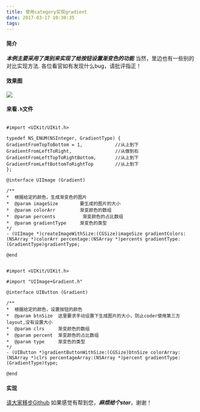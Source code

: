 ```yaml
---
title: 使用category实现gradient
date: 2017-03-17 10:30:35
tags:
---
```


#### 简介
***本例主要采用了类别来实现了给按钮设置渐变色的功能***
当然，里边也有一些别的对比实现方法.
各位看官如有发现什么bug，请批评指正！

#### 效果图
![](https://upload-images.jianshu.io/upload_images/1241385-66a2fa0a30010ca2.png?imageMogr2/auto-orient/strip%7CimageView2/2/w/1240)


#### 来看`.h`文件
<!--more-->
```

#import <UIKit/UIKit.h>

typedef NS_ENUM(NSInteger, GradientType) {
GradientFromTopToBottom = 1,            //从上到下
GradientFromLeftToRight,                //从做到右
GradientFromLeftTopToRightBottom,       //从上到下
GradientFromLeftBottomToRightTop        //从上到下
};

@interface UIImage (Gradient)

/**
*  根据给定的颜色，生成渐变色的图片
*  @param imageSize        要生成的图片的大小
*  @param colorArr         渐变颜色的数组
*  @param percents          渐变颜色的占比数组
*  @param gradientType     渐变色的类型
*/
- (UIImage *)createImageWithSize:(CGSize)imageSize gradientColors:(NSArray *)colorArr percentage:(NSArray *)percents gradientType:(GradientType)gradientType;

@end


#import <UIKit/UIKit.h>

#import "UIImage+Gradient.h"

@interface UIButton (Gradient)

/**
*  根据给定的颜色，设置按钮的颜色
*  @param btnSize  这里要求手动设置下生成图片的大小，防止coder使用第三方layout,没有设置大小
*  @param clrs     渐变颜色的数组
*  @param percent  渐变颜色的占比数组
*  @param type     渐变色的类型
*/
- (UIButton *)gradientButtonWithSize:(CGSize)btnSize colorArray:(NSArray *)clrs percentageArray:(NSArray *)percent gradientType:(GradientType)type;

@end
```

#### 实现
[请大家移步Github](https://github.com/WooNoah/GradientCategory)
如果感觉有帮到您，***麻烦给个star***，谢谢！

